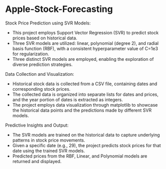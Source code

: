 # Apple-Stock-Forecasting

Stock Price Prediction using SVR Models:
- This project employs Support Vector Regression (SVR) to predict stock prices based on historical data.
- Three SVR models are utilized: linear, polynomial (degree 2), and radial basis function (RBF), with a consistent hyperparameter value of C=1e3 for regularization.
- Three distinct SVR models are employed, enabling the exploration of diverse prediction strategies.

Data Collection and Visualization:
- Historical stock data is collected from a CSV file, containing dates and corresponding stock prices.
- The collected data is organized into separate lists for dates and prices, and the year portion of dates is extracted as integers.
- The project employs data visualization through matplotlib to showcase the historical data points and the predictions made by different SVR models.

Predictive Insights and Output:
- The SVR models are trained on the historical data to capture underlying patterns in stock price movements.
- Given a specific date (e.g., 29), the project predicts stock prices for that date using the trained SVR models.
- Predicted prices from the RBF, Linear, and Polynomial models are returned and displayed.
